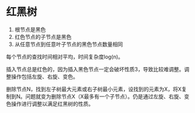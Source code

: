 # 红黑树

1. 根节点是黑色
2. 红色节点的子节点是黑色
3. 从任意节点到任意叶子节点的黑色节点数量相同

每个节点的查找时间相对平均，时间复杂度log(n)。

插入节点总是红色的，因为插入黑色节点一定会破坏性质3，导致比较难调整。调整操作包括左旋、右旋、变色。

删除节点N，找到左子树最大元素或右子树最小元素，设找到的元素为X，将X复制到N。问题就变为删除节点X（X最多有一个子节点）。仍是通过左旋、右旋、变色操作进行调整以满足红黑树的性质。
